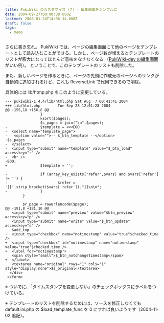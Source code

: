 ```yaml
---
title: PukiWiki のカスタマイズ (7) - 編集画面をシンプルに
date: 2004-09-27T00:00:00.000Z
lastmod: 2008-01-24T14:06:14.000Z
draft: false
tags:
  - memo
---
```


さらに書き忘れ。 PukiWiki では、ページの編集画面にて他のページをテンプレートとして読み込むことができる。しかし、ページ数が増えるとテンプレートのリストが膨大になってほとんど意味をなさなくなる （[PukiWiki-dev の編集画面](http://pukiwiki.sourceforge.jp/dev/?cmd=edit\&page=FrontPage)がいい例）。 ということで、このテンプレートのリストも削除した。

また、新しいページを作るときに、ページの先頭に作成元のページへのリンクが自動的に追加されるけど、これも ReverseLink で代用できるので削除。

具体的には lib/htmp.php をこのように変更している。

```
--- pukiwiki-1.4.4/lib/html.php Sat Aug  7 00:41:41 2004
+++ lib/html.php        Tue Sep 28 12:01:28 2004
@@ -156,18 +156,8 @@
                }
                ksort($pages);
                $s_pages = join("\n",$pages);
-               $template = <<<EOD
-  <select name="template_page">
-   <option value="">-- $_btn_template --</option>
-$s_pages
-  </select>
-  <input type="submit" name="template" value="$_btn_load" accesskey="r" />
-  <br />
-EOD;
+               $template = '';

-               if (array_key_exists('refer',$vars) and $vars['refer'] != '') {
-                       $refer = '[['.strip_bracket($vars['refer'])."]]\n\n";
-               }
        }

        $r_page = rawurlencode($page);
@@ -191,8 +181,10 @@
   <input type="submit" name="preview" value="$btn_preview" accesskey="p" />
   <input type="submit" name="write" value="$_btn_update" accesskey="s" />
   $add_top
-  <input type="checkbox" name="notimestamp" value="true"$checked_time />
+  <input type="checkbox" id="notimestamp" name="notimestamp" value="true"$checked_time />
+  <label for="notimestamp">
   <span style="small">$_btn_notchangetimestamp</span>
+  </label>
   <textarea name="original" rows="1" cols="1" style="display:none">$s_original</textarea>
  </div>
 </form>
```

※ ついでに、「タイムスタンプを変更しない」のチェックボックスにラベルをつけている。

※ テンプレートのリストを削除するためには、ソースを修正しなくても default.ini.php の $load\_template\_func を 0 にすれば良いようです（2004-11-02 追記）。
